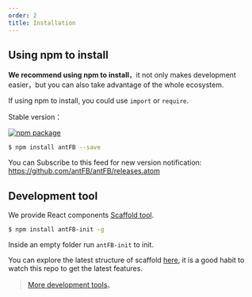 ```yaml
---
order: 2
title: Installation
---
```


## Using npm to install

**We recommend using npm to install**，it not only makes development easier，but you can also take advantage of the whole ecosystem.


If using npm to install, you could use `import` or `require`.

Stable version：

[![npm package](http://img.shields.io/npm/v/antd.svg?style=flat-square)](https://www.npmjs.org/package/antd)

```bash
$ npm install antFB --save
```

You can Subscribe to this feed for new version notification: https://github.com/antFB/antFB/releases.atom



## Development tool

We provide React components [Scaffold tool](https://github.com/ant-design/antFB-init).

```bash
$ npm install antFB-init -g
```

Inside an empty folder run `antFB-init` to init.

You can explore the latest structure of scaffold [here](https://github.com/antFB/antFB-init/tree/master/boilerplates), it is a good habit to watch this repo to get the latest features.

> [More development tools](http://ant-tool.github.io/)。
